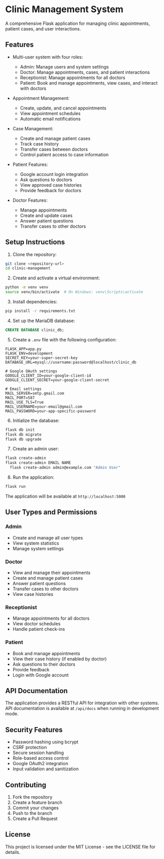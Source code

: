 # Clinic Management System

A comprehensive Flask application for managing clinic appointments, patient cases, and user interactions.

## Features

- Multi-user system with four roles:
  - Admin: Manage users and system settings
  - Doctor: Manage appointments, cases, and patient interactions
  - Receptionist: Manage appointments for all doctors
  - Patient: Book and manage appointments, view cases, and interact with doctors

- Appointment Management:
  - Create, update, and cancel appointments
  - View appointment schedules
  - Automatic email notifications

- Case Management:
  - Create and manage patient cases
  - Track case history
  - Transfer cases between doctors
  - Control patient access to case information

- Patient Features:
  - Google account login integration
  - Ask questions to doctors
  - View approved case histories
  - Provide feedback for doctors

- Doctor Features:
  - Manage appointments
  - Create and update cases
  - Answer patient questions
  - Transfer cases to other doctors

## Setup Instructions

1. Clone the repository:
```bash
git clone <repository-url>
cd clinic-management
```

2. Create and activate a virtual environment:
```bash
python -m venv venv
source venv/bin/activate  # On Windows: venv\Scripts\activate
```

3. Install dependencies:
```bash
pip install -r requirements.txt
```

4. Set up the MariaDB database:
```sql
CREATE DATABASE clinic_db;
```

5. Create a `.env` file with the following configuration:
```
FLASK_APP=app.py
FLASK_ENV=development
SECRET_KEY=your-super-secret-key
DATABASE_URL=mysql://username:password@localhost/clinic_db

# Google OAuth settings
GOOGLE_CLIENT_ID=your-google-client-id
GOOGLE_CLIENT_SECRET=your-google-client-secret

# Email settings
MAIL_SERVER=smtp.gmail.com
MAIL_PORT=587
MAIL_USE_TLS=True
MAIL_USERNAME=your-email@gmail.com
MAIL_PASSWORD=your-app-specific-password
```

6. Initialize the database:
```bash
flask db init
flask db migrate
flask db upgrade
```

7. Create an admin user:
```bash
flask create-admin
flask create-admin EMAIL NAME
  flask create-admin admin@example.com "Admin User"
```

8. Run the application:
```bash
flask run
```

The application will be available at `http://localhost:5000`

## User Types and Permissions

### Admin
- Create and manage all user types
- View system statistics
- Manage system settings

### Doctor
- View and manage their appointments
- Create and manage patient cases
- Answer patient questions
- Transfer cases to other doctors
- View case histories

### Receptionist
- Manage appointments for all doctors
- View doctor schedules
- Handle patient check-ins

### Patient
- Book and manage appointments
- View their case history (if enabled by doctor)
- Ask questions to their doctors
- Provide feedback
- Login with Google account

## API Documentation

The application provides a RESTful API for integration with other systems. API documentation is available at `/api/docs` when running in development mode.

## Security Features

- Password hashing using bcrypt
- CSRF protection
- Secure session handling
- Role-based access control
- Google OAuth2 integration
- Input validation and sanitization

## Contributing

1. Fork the repository
2. Create a feature branch
3. Commit your changes
4. Push to the branch
5. Create a Pull Request

## License

This project is licensed under the MIT License - see the LICENSE file for details. 
